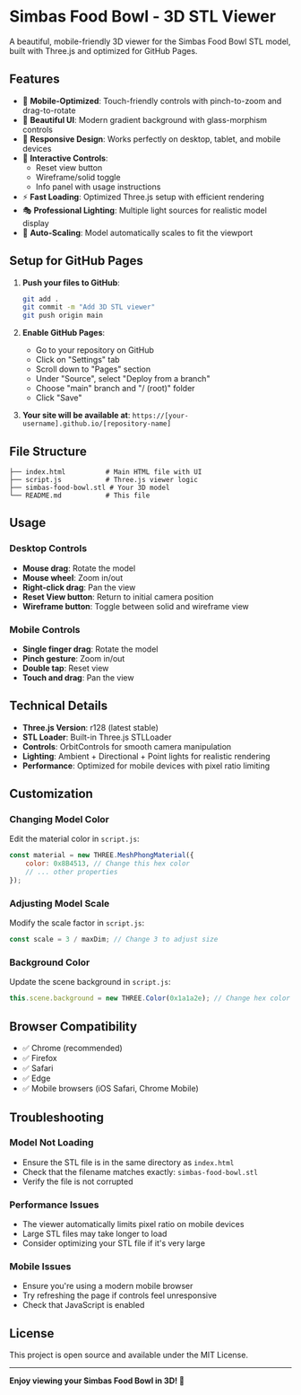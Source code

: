 # Simbas Food Bowl - 3D STL Viewer

A beautiful, mobile-friendly 3D viewer for the Simbas Food Bowl STL model, built with Three.js and optimized for GitHub Pages.

## Features

- 🎯 **Mobile-Optimized**: Touch-friendly controls with pinch-to-zoom and drag-to-rotate
- 🌟 **Beautiful UI**: Modern gradient background with glass-morphism controls
- 📱 **Responsive Design**: Works perfectly on desktop, tablet, and mobile devices
- 🎨 **Interactive Controls**: 
  - Reset view button
  - Wireframe/solid toggle
  - Info panel with usage instructions
- ⚡ **Fast Loading**: Optimized Three.js setup with efficient rendering
- 🎭 **Professional Lighting**: Multiple light sources for realistic model display
- 🔄 **Auto-Scaling**: Model automatically scales to fit the viewport

## Setup for GitHub Pages

1. **Push your files to GitHub**:
   ```bash
   git add .
   git commit -m "Add 3D STL viewer"
   git push origin main
   ```

2. **Enable GitHub Pages**:
   - Go to your repository on GitHub
   - Click on "Settings" tab
   - Scroll down to "Pages" section
   - Under "Source", select "Deploy from a branch"
   - Choose "main" branch and "/ (root)" folder
   - Click "Save"

3. **Your site will be available at**:
   `https://[your-username].github.io/[repository-name]`

## File Structure

```
├── index.html          # Main HTML file with UI
├── script.js           # Three.js viewer logic
├── simbas-food-bowl.stl # Your 3D model
└── README.md           # This file
```

## Usage

### Desktop Controls
- **Mouse drag**: Rotate the model
- **Mouse wheel**: Zoom in/out
- **Right-click drag**: Pan the view
- **Reset View button**: Return to initial camera position
- **Wireframe button**: Toggle between solid and wireframe view

### Mobile Controls
- **Single finger drag**: Rotate the model
- **Pinch gesture**: Zoom in/out
- **Double tap**: Reset view
- **Touch and drag**: Pan the view

## Technical Details

- **Three.js Version**: r128 (latest stable)
- **STL Loader**: Built-in Three.js STLLoader
- **Controls**: OrbitControls for smooth camera manipulation
- **Lighting**: Ambient + Directional + Point lights for realistic rendering
- **Performance**: Optimized for mobile devices with pixel ratio limiting

## Customization

### Changing Model Color
Edit the material color in `script.js`:
```javascript
const material = new THREE.MeshPhongMaterial({
    color: 0x8B4513, // Change this hex color
    // ... other properties
});
```

### Adjusting Model Scale
Modify the scale factor in `script.js`:
```javascript
const scale = 3 / maxDim; // Change 3 to adjust size
```

### Background Color
Update the scene background in `script.js`:
```javascript
this.scene.background = new THREE.Color(0x1a1a2e); // Change hex color
```

## Browser Compatibility

- ✅ Chrome (recommended)
- ✅ Firefox
- ✅ Safari
- ✅ Edge
- ✅ Mobile browsers (iOS Safari, Chrome Mobile)

## Troubleshooting

### Model Not Loading
- Ensure the STL file is in the same directory as `index.html`
- Check that the filename matches exactly: `simbas-food-bowl.stl`
- Verify the file is not corrupted

### Performance Issues
- The viewer automatically limits pixel ratio on mobile devices
- Large STL files may take longer to load
- Consider optimizing your STL file if it's very large

### Mobile Issues
- Ensure you're using a modern mobile browser
- Try refreshing the page if controls feel unresponsive
- Check that JavaScript is enabled

## License

This project is open source and available under the MIT License.

---

**Enjoy viewing your Simbas Food Bowl in 3D! 🐾**

